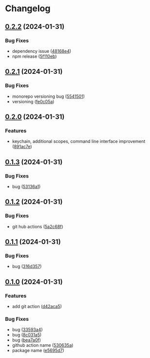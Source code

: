 # Changelog

## [0.2.2](https://github.com/sura0111/geminai/compare/v0.2.1...v0.2.2) (2024-01-31)


### Bug Fixes

* dependency issue ([48168e4](https://github.com/sura0111/geminai/commit/48168e4e1c5fa4ef8e790c6d17532309ba921ae6))
* npm release ([5f110eb](https://github.com/sura0111/geminai/commit/5f110eb482ac72d7846ee2746fca49a47f671b95))

## [0.2.1](https://github.com/sura0111/geminai/compare/v0.2.0...v0.2.1) (2024-01-31)


### Bug Fixes

* monorepo versioning bug ([5541501](https://github.com/sura0111/geminai/commit/55415011b20ed9b64cf900ebb18e431e1cf7f33e))
* versioning ([fe0c05a](https://github.com/sura0111/geminai/commit/fe0c05af5797e2c4601b95024fa81f4b4f1d28a8))

## [0.2.0](https://github.com/sura0111/geminai/compare/v0.1.3...v0.2.0) (2024-01-31)


### Features

* keychain, additional scopes, command line interface improvement ([891ac7e](https://github.com/sura0111/geminai/commit/891ac7ed2c65d609bb5483fb0fa553b836b613cc))

## [0.1.3](https://github.com/sura0111/geminai/compare/v0.1.2...v0.1.3) (2024-01-31)


### Bug Fixes

* bug ([53136a1](https://github.com/sura0111/geminai/commit/53136a10d8ab2e3d74bd1f6c5f5d523ded975a93))

## [0.1.2](https://github.com/sura0111/geminai/compare/v0.1.1...v0.1.2) (2024-01-31)


### Bug Fixes

* git hub actions ([5a2c68f](https://github.com/sura0111/geminai/commit/5a2c68fa25e5490bbd1ae5606e9a02fb649d3a4a))

## [0.1.1](https://github.com/sura0111/geminai/compare/v0.1.0...v0.1.1) (2024-01-31)


### Bug Fixes

* bug ([316d357](https://github.com/sura0111/geminai/commit/316d3572032c73a845bd94909c092f9ce01db090))

## [0.1.0](https://github.com/sura0111/geminai/compare/0.0.1...v0.1.0) (2024-01-31)


### Features

* add git action ([d42aca5](https://github.com/sura0111/geminai/commit/d42aca554201befb4c35bfc4cb5d87795ee50f36))


### Bug Fixes

* bug ([33593a4](https://github.com/sura0111/geminai/commit/33593a432ba3b900169de535f88048b4eaa2f39c))
* bug ([8c031a5](https://github.com/sura0111/geminai/commit/8c031a5c9197e70a8b66b59381df51e483e6b9a1))
* bug ([bea7a0f](https://github.com/sura0111/geminai/commit/bea7a0f66d9de5921b9fa91c699a6535ad24ed76))
* github action name ([530635a](https://github.com/sura0111/geminai/commit/530635a14ea47ac90deebd0f57095874d491c501))
* package name ([e5695d7](https://github.com/sura0111/geminai/commit/e5695d7a9f7aa9a01c2b2925e810aa5e792b526d))
